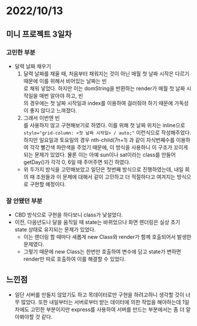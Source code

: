 # 2022/10/13

## 미니 프로젝트 3일차

### 고민한 부분

- 달력 날짜 채우기
    1. 달력 날짜를 채울 때, 처음부터 채워지는 것이 아닌 매월 첫 날짜 시작은 다르기 때문에 이를 위해서 비어있는 날짜는 빈 <div>로 채워 넣었다. 하지만 이는 domString을 반환하는 render가 매월 첫 날짜 시작일을 매번 알아야 하고, 빈 <div>의 경우에는 첫 날짜 시작일과 index를 이용하여 걸러줘야 하기 때문에 가독성이 좋지 않다고 느껴졌다.
    2. 그래서 이번엔 빈 <div>를 사용하지 않고 구현해보기로 하였다. 이를 위해 첫 날짜 위치는 inline으로 `style="grid-column: <첫 날짜 시작일> / auto;"` 이런식으로 작성해주었다. 하지만 일요일과 토요일의 경우 nth-child(7n+1) 과 같이 자식번째수를 이용하여 각각 빨간색 파란색을 주었기 때문에, 이 방식을 사용하니 이 구조가 꼬이게 되는 문제가 있었다. 물론 이는 아예 sun이나 sat이라는 class를 만들어 getDay()가 각각 0, 6일 때 주어주면 되긴 하였다.
    - 위 두가지 방식을 고민해보았고 일단은 첫번째 방식으로 진행하였는데, 내일 회의 때 조원들과 이 문제에 대해서 같이 고민하고 더 적절하다고 여겨지는 방식으로 구현할 예정이다.

### 잘 안됐던 부분

- CBD 방식으로 구현을 하다보니 class가 낯설었다.
- 이전, 다음년도나 달을 움직일 때 state는 바뀌었으나 화면 렌더링은 실상 초기 state 상태로 유지되는 문제가 있었다.
    - 이는 렌더링 할 때마다 새롭게 new Class와 render가 함께 호출되어서 발생한 문제였다.
    - 그렇기 때문에 new Class는 한번만 호출하여 변수에 담고 state가 변하면 render만 따로 호출하여 이를 해결할 수 있었다.

## 느낀점

- 일단 서버를 만들지 않았기도 하고 목데이터로만 구현을 하려고하니 생각할 것이 너무 많았다. 또한 내일부터는 서버로부터 받는 데이터에 의한 작업을 해야하는데 1일차에도 고민한 부분이지만 express를 사용하여 서버를 만드는 부분에서는 좀 더 알아봐야할 것 같다.